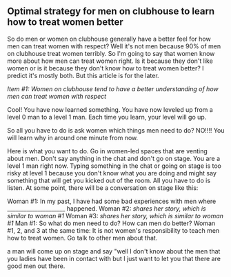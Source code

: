 ## Optimal strategy for men on clubhouse to learn how to treat women better

So do men or women on clubhouse generally have a better feel for how men can treat women with respect? Well it's not men because 90% of men on clubhouse treat women terribly. So I'm going to say that women know more about how men can treat women right. Is it because they don't like women or is it because they don't know how to treat women better? I predict it's mostly both. But this article is for the later.

*Item #1: Women on clubhouse tend to have a better understanding of how men can treat women with respect*

Cool! You have now learned something. You have now leveled up from a level 0 man to a level 1 man. Each time you learn, your level will go up.

So all you have to do is ask women which things men need to do? NO!!!! You will learn why in around one minute from now.

Here is what you want to do. Go in women-led spaces that are venting about men. Don't say anything in the chat and don't go on stage. You are a level 1 man right now. Typing something in the chat or going on stage is too risky at level 1 because you don't know what you are doing and might say something that will get you kicked out of the room. All you have to do is listen. At some point, there will be a conversation on stage like this:

Woman #1: In my past, I have had some bad experiences with men where _____________________ happened.
Woman #2: *shares her story, which is similar to woman #1*
Woman #3: *shares her story, which is similar to woman #1*
Man #1: So what do men need to do? How can men do better?
Woman #1, 2, and 3 at the same time: It is not women's responsibility to teach men how to treat women. Go talk to other men about that.


a man will come up on stage and say "well I don't know about the men that you ladies have been in contact with but I just want to let you that there are good men out there.
